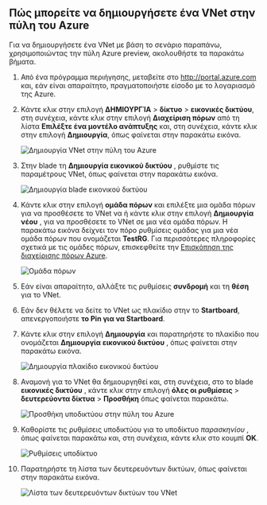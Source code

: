 ## <a name="how-to-create-a-vnet-in-the-azure-portal"></a>Πώς μπορείτε να δημιουργήσετε ένα VNet στην πύλη του Azure

Για να δημιουργήσετε ένα VNet με βάση το σενάριο παραπάνω, χρησιμοποιώντας την πύλη Azure preview, ακολουθήστε τα παρακάτω βήματα.

1. Από ένα πρόγραμμα περιήγησης, μεταβείτε στο http://portal.azure.com και, εάν είναι απαραίτητο, πραγματοποιήστε είσοδο με το λογαριασμό της Azure.
2. Κάντε κλικ στην επιλογή **ΔΗΜΙΟΥΡΓΊΑ** > **δίκτυο** > **εικονικές δικτύου**, στη συνέχεια, κάντε κλικ στην επιλογή **Διαχείριση πόρων** από τη λίστα **Επιλέξτε ένα μοντέλο ανάπτυξης** και, στη συνέχεια, κάντε κλικ στην επιλογή **Δημιουργία**, όπως φαίνεται στην παρακάτω εικόνα.

    ![Δημιουργία VNet στην πύλη του Azure](./media/virtual-networks-create-vnet-arm-pportal-include/vnet-create-arm-pportal-figure1.gif)

3. Στην blade τη **Δημιουργία εικονικού δικτύου** , ρυθμίστε τις παραμέτρους VNet, όπως φαίνεται στην παρακάτω εικόνα.

    ![Δημιουργία blade εικονικού δικτύου](./media/virtual-networks-create-vnet-arm-pportal-include/vnet-create-arm-pportal-figure2.png)

4. Κάντε κλικ στην επιλογή **ομάδα πόρων** και επιλέξτε μια ομάδα πόρων για να προσθέσετε το VNet να ή κάντε κλικ στην επιλογή **Δημιουργία νέου** , για να προσθέσετε το VNet σε μια νέα ομάδα πόρων. Η παρακάτω εικόνα δείχνει τον πόρο ρυθμίσεις ομάδας για μια νέα ομάδα πόρων που ονομάζεται **TestRG**. Για περισσότερες πληροφορίες σχετικά με τις ομάδες πόρων, επισκεφθείτε την [Επισκόπηση της διαχείρισης πόρων Azure](../articles/resource-group-overview.md#resource-groups).

    ![Ομάδα πόρων](./media/virtual-networks-create-vnet-arm-pportal-include/vnet-create-arm-pportal-figure3.png)

5. Εάν είναι απαραίτητο, αλλάξτε τις ρυθμίσεις **συνδρομή** και τη **θέση** για το VNet. 

6. Εάν δεν θέλετε να δείτε το VNet ως πλακίδιο στην το **Startboard**, απενεργοποιήστε **το Pin για να Startboard**. 

7. Κάντε κλικ στην επιλογή **Δημιουργία** και παρατηρήστε το πλακίδιο που ονομάζεται **Δημιουργία εικονικού δικτύου** , όπως φαίνεται στην παρακάτω εικόνα.

    ![Δημιουργία πλακίδιο εικονικού δικτύου](./media/virtual-networks-create-vnet-arm-pportal-include/vnet-create-arm-pportal-figure4.png)

8. Αναμονή για το VNet θα δημιουργηθεί και, στη συνέχεια, στο το blade **εικονικές δικτύου** , κάντε κλικ στην επιλογή **όλες οι ρυθμίσεις** > **δευτερεύοντα δίκτυα** > **Προσθήκη** όπως φαίνεται παρακάτω.

    ![Προσθήκη υποδικτύου στην πύλη του Azure](./media/virtual-networks-create-vnet-arm-pportal-include/vnet-create-arm-pportal-figure5.gif)

9. Καθορίστε τις ρυθμίσεις υποδικτύου για το υποδίκτυο *παρασκηνίου* , όπως φαίνεται παρακάτω και, στη συνέχεια, κάντε κλικ στο κουμπί **OK**. 

    ![Ρυθμίσεις υποδίκτυο](./media/virtual-networks-create-vnet-arm-pportal-include/vnet-create-arm-pportal-figure6.png)

10. Παρατηρήστε τη λίστα των δευτερευόντων δικτύων, όπως φαίνεται στην παρακάτω εικόνα.

    ![Λίστα των δευτερευόντων δικτύων του VNet](./media/virtual-networks-create-vnet-arm-pportal-include/vnet-create-arm-pportal-figure7.png)
